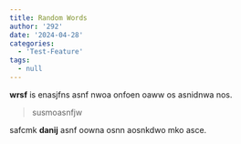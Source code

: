```yaml
---
title: Random Words
author: '292'
date: '2024-04-28'
categories:
  - 'Test-Feature'
tags:
  - null
---
```


**wrsf** is enasjfns asnf  nwoa onfoen oaww os asnidnwa nos.

> susmoasnfjw

safcmk **danij** asnf oowna osnn aosnkdwo mko asce.
